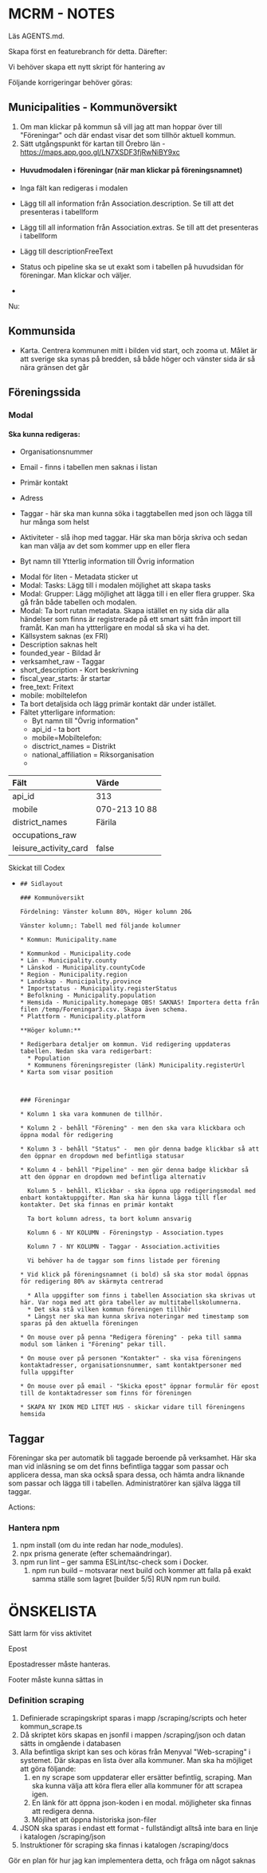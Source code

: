 # MCRM - NOTES



Läs AGENTS.md.

Skapa först en featurebranch för detta. Därefter:

Vi behöver skapa ett nytt skript för hantering av

Följande korrigeringar behöver göras:

## Municipalities - Kommunöversikt

1. Om man klickar på kommun så vill jag att man hoppar över till "Föreningar" och där endast visar det som tillhör aktuell kommun.
2. Sätt utgångspunkt för kartan till Örebro län - https://maps.app.goo.gl/LN7XSDF3fjRwNiBY9xc

* #### Huvudmodalen i föreningar (när man klickar på föreningsnamnet)

* Inga fält kan redigeras i modalen

* Lägg till all information från Association.description. Se till att det presenteras i tabellform

*  Lägg till all information från Association.extras. Se till att det presenteras i tabellform

* Lägg till descriptionFreeText 

* Status och pipeline ska se ut exakt som i tabellen på huvudsidan för föreningar. Man klickar och väljer.

* 



Nu:



## Kommunsida

* Karta. Centrera kommunen mitt i bilden vid start, och zooma ut. Målet är att sverige ska synas på bredden, så både höger och vänster sida är så nära gränsen det går





## Föreningssida

### Modal

#### Ska kunna redigeras:

* Organisationsnummer

* Email - finns i tabellen men saknas i listan

* Primär kontakt

* Adress

* Taggar - här ska man kunna söka i taggtabellen med json och lägga till hur många som helst

* Aktiviteter - slå ihop med taggar. Här ska man börja skriva och sedan kan man välja av det som kommer upp en eller flera
* Byt namn till Ytterlig information till Övrig information

- Modal för liten - Metadata sticker ut
- Modal: Tasks: Lägg till i modalen möjlighet att skapa tasks
- Modal: Grupper: Lägg möjlighet att lägga till i en eller flera grupper. Ska gå från både tabellen och modalen.
- Modal: Ta bort rutan metadata. Skapa istället en ny sida där alla händelser som finns är registrerade på ett smart sätt från import till framåt. Kan man ha yttterligare en modal så ska vi ha det. 
- Källsystem saknas (ex FRI)
- Description saknas helt
- founded_year - Bildad år
- verksamhet_raw - Taggar
- short_description - Kort beskrivning
- fiscal_year_starts: år startar
- free_text: Fritext
- mobile: mobiltelefon
- Ta bort detaljsida och lägg primär kontakt där under istället.
- Fältet ytterligare information:
  - Byt namn till "Övrig information"
  - api_id - ta bort
  - mobile=Mobiltelefon: 
  - disctrict_names = Distrikt
  - national_affiliation = Riksorganisation
  - 







| Fält                  | Värde         |
| :-------------------- | :------------ |
| api_id                | 313           |
| mobile                | 070-213 10 88 |
| district_names        | Färila        |
| occupations_raw       |               |
| leisure_activity_card | false         |



Skickat till Codex

* ```
  ## Sidlayout
  
  ### Kommunöversikt
  
  Fördelning: Vänster kolumn 80%, Höger kolumn 20&
  
  Vänster kolumn;: Tabell med följande kolumner
  
  * Kommun: Municipality.name 
  
  * Kommunkod - Municipality.code
  * Län - Municipality.county
  * Länskod - Municipality.countyCode
  * Region - Municipality.region
  * Landskap - Municipality.province
  * Importstatus - Municipality.registerStatus
  * Befolkning - Municipality.population
  * Hemsida - Municipality.homepage OBS! SAKNAS! Importera detta från filen /temp/Foreningar3.csv. Skapa även schema.
  * Plattform - Municipality.platform
  
  **Höger kolumn:**
  
  * Redigerbara detaljer om kommun. Vid redigering uppdateras tabellen. Nedan ska vara redigerbart:
    * Population
    * Kommunens föreningsregister (länk) Municipality.registerUrl
  * Karta som visar position
  
  
  
  ### Föreningar
  
  * Kolumn 1 ska vara kommunen de tillhör. 
  
  * Kolumn 2 - behåll "Förening" - men den ska vara klickbara och öppna modal för redigering
  
  * Kolumn 3 - behåll "Status" -  men gör denna badge klickbar så att den öppnar en dropdown med befintliga statusar
  
  * Kolumn 4 - behåll "Pipeline" - men gör denna badge klickbar så att den öppnar en dropdown med befintliga alternativ
  
    Kolumn 5 - behåll. Klickbar - ska öppna upp redigeringsmodal med enbart kontaktuppgifter. Man ska här kunna lägga till fler kontakter. Det ska finnas en primär kontakt
  
    Ta bort kolumn adress, ta bort kolumn ansvarig
  
    Kolumn 6 - NY KOLUMN - Föreningstyp - Association.types
  
    Kolumn 7 - NY KOLUMN - Taggar - Association.activities
  
    Vi behöver ha de taggar som finns listade per förening
  
  * Vid klick på föreningsnamnet (i bold) så ska stor modal öppnas för redigering 80% av skärmyta centrerad
  
    * Alla uppgifter som finns i tabellen Association ska skrivas ut här. Var noga med att göra tabeller av multitabellskolumnerna. 
    * Det ska stå vilken kommun föreningen tillhör
    * Längst ner ska man kunna skriva noteringar med timestamp som sparas på den aktuella föreningen
  
  * On mouse over på penna "Redigera förening" - peka till samma modul som länken i "Förening" pekar till. 
  
  * On mouse over på personen "Kontakter" - ska visa föreningens kontaktadresser, organisationsnummer, samt kontaktpersoner med fulla uppgifter
  
  * On mouse over på email - "Skicka epost" öppnar formulär för epost till de kontaktadresser som finns för föreningen
  
  * SKAPA NY IKON MED LITET HUS - skickar vidare till föreningens hemsida
  ```

  



## Taggar

Föreningar ska per automatik bli taggade beroende på verksamhet. Här ska man vid inläsning se om det finns befintliga taggar som passar och applicera dessa, man ska också spara dessa, och hämta andra liknande som passar och lägga till i tabellen. Administratörer kan själva lägga till taggar. 

Actions:  

### Hantera npm

1. npm install (om du inte redan har node_modules).
2. npx prisma generate (efter schemaändringar).
3. npm run lint – ger samma ESLint/tsc-check som i Docker.
   1. npm run build – motsvarar next build och kommer att falla på exakt samma ställe som lagret [builder 5/5] RUN npm run build.



# ÖNSKELISTA

Sätt larm för viss aktivitet

Epost

Epostadresser måste hanteras.

Footer måste kunna sättas in





### Definition scraping

1. Definierade scrapingskript sparas i mapp /scraping/scripts och heter kommun_scrape.ts
2. Då skriptet körs skapas en jsonfil i mappen /scraping/json och datan sätts in omgående i databasen
3. Alla befintliga skript kan ses och köras från Menyval "Web-scraping" i systemet. Där skapas en lista över alla kommuner. Man ska ha möjliget att göra följande: 
   1. en ny scrape som uppdaterar eller ersätter befintlig, scraping. Man ska kunna välja att köra flera eller alla kommuner för att scrapea igen.
   2. En länk för att öppna json-koden i en modal. möjligheter ska finnas att redigera denna.
   3. Möjlihet att öppna historiska json-filer 
4. JSON ska sparas i endast ett format - fullständigt alltså inte bara en linje i katalogen /scraping/json
5. Instruktioner för scraping ska finnas i katalogen /scraping/docs



Gör en plan för hur jag kan implementera detta, och fråga om något saknas